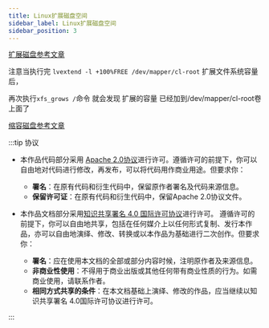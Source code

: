 ```yaml
---
title: Linux扩展磁盘空间
sidebar_label: Linux扩展磁盘空间
sidebar_position: 3
---
```


[扩展磁盘参考文章][extend centos 8 disk]

[extend centos 8 disk]: https://blog.csdn.net/qq_43743460/article/details/104463116

注意当执行完 `lvextend -l +100%FREE /dev/mapper/cl-root`    扩展文件系统容量后，

再次执行`xfs_grows /`命令 就会发现 扩展的容量 已经加到/dev/mapper/cl-root卷上面了


[缩容磁盘参考文章][shrink centos 8 disk]

[shrink centos 8 disk]: https://www.snad.cz/en/2020/06/16/shrink-centos-8-1-xfs-disk-in-vm/




:::tip 协议

- 本作品代码部分采用 [Apache 2.0协议](https://www.apache.org/licenses/LICENSE-2.0)进行许可。遵循许可的前提下，你可以自由地对代码进行修改，再发布，可以将代码用作商业用途。但要求你：
  - **署名**：在原有代码和衍生代码中，保留原作者署名及代码来源信息。
  - **保留许可证**：在原有代码和衍生代码中，保留Apache 2.0协议文件。

- 本作品文档部分采用[知识共享署名 4.0 国际许可协议](http://creativecommons.org/licenses/by/4.0/)进行许可。 遵循许可的前提下，你可以自由地共享，包括在任何媒介上以任何形式复制、发行本作品，亦可以自由地演绎、修改、转换或以本作品为基础进行二次创作。但要求你：
  - **署名**：应在使用本文档的全部或部分内容时候，注明原作者及来源信息。
  - **非商业性使用**：不得用于商业出版或其他任何带有商业性质的行为。如需商业使用，请联系作者。
  - **相同方式共享的条件**：在本文档基础上演绎、修改的作品，应当继续以知识共享署名 4.0国际许可协议进行许可。

:::